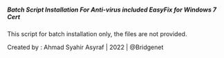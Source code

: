 ##### Batch Script Installation For Anti-virus included EasyFix for Windows 7 Cert #####
This script for batch installation only, the files are not provided.

Created by : Ahmad Syahir Asyraf | 2022 | @Bridgenet
